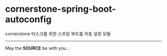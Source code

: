 cornerstone-spring-boot-autoconfig
=============================

cornerstone 타스크를 위한 스프링 부트를 자동 설정 모듈
   
---
May the **SOURCE** be with you...

